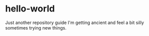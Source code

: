 # hello-world
Just another repository guide
I'm getting ancient and feel a bit silly sometimes trying new things.
